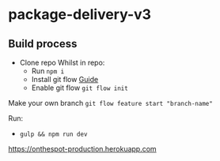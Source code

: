# package-delivery-v3

## Build process
- Clone repo
Whilst in repo:
    - Run ```npm i```
    - Install git flow [Guide](http://danielkummer.github.io/git-flow-cheatsheet/)
    - Enable git flow ```git flow init``` 

Make your own branch
```git flow feature start "branch-name" ```

Run:
- ```gulp && npm run dev```

https://onthespot-production.herokuapp.com
